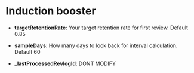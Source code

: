 # Induction booster

- **targetRetentionRate**: Your target retention rate for first review. Default 0.85
- **sampleDays**: How many days to look back for interval calculation. Default 60

- **_lastProcessedRevlogId**: DONT MODIFY
